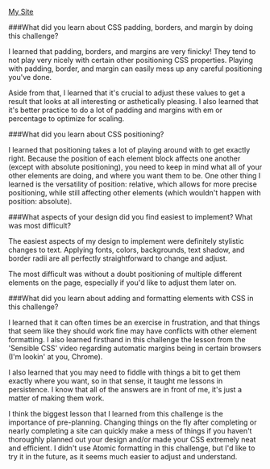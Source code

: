 [My Site]("http://maximillini.github.io/")

###What did you learn about CSS padding, borders, and margin by doing this challenge?

I learned that padding, borders, and margins are very finicky! They tend to not play very nicely with certain other positioning CSS properties. Playing with padding, border, and margin can easily mess up any careful positioning you've done.

Aside from that, I learned that it's crucial to adjust these values to get a result that looks at all interesting or asthetically pleasing. I also learned that it's better practice to do a lot of padding and margins with em or percentage to optimize for scaling.

###What did you learn about CSS positioning?

I learned that positioning takes a lot of playing around with to get exactly right. Because the position of each element block affects one another (except with absolute positioning), you need to keep in mind what all of your other elements are doing, and where you want them to be. One other thing I learned is the versatility of position: relative, which allows for more precise positioning, while still affecting other elements (which wouldn't happen with position: absolute).

###What aspects of your design did you find easiest to implement? What was most difficult?

The easiest aspects of my design to implement were definitely stylistic changes to text. Applying fonts, colors, backgrounds, text shadow, and border radii are all perfectly straightforward to change and adjust.

The most difficult was without a doubt positioning of multiple different elements on the page, especially if you'd like to adjust them later on.

###What did you learn about adding and formatting elements with CSS in this challenge?

I learned that it can often times be an exercise in frustration, and that things that seem like they should work fine may have conflicts with other element formatting. I also learned firsthand in this challenge the lesson from the 'Sensible CSS' video regarding automatic margins being in certain browsers (I'm lookin' at you, Chrome).

I also learned that you may need to fiddle with things a bit to get them exactly where you want, so in that sense, it taught me lessons in persistence. I know that all of the answers are in front of me, it's just a matter of making them work.

I think the biggest lesson that I learned from this challenge is the importance of pre-planning. Changing things on the fly after completing or nearly completing a site can quickly make a mess of things if you haven't thoroughly planned out your design and/or made your CSS extremely neat and efficient. I didn't use Atomic formatting in this challenge, but I'd like to try it in the future, as it seems much easier to adjust and understand.